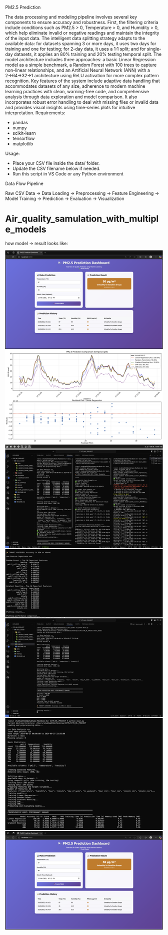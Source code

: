 PM2.5 Prediction

The data processing and modeling pipeline involves several key components to ensure accuracy and robustness. First, the filtering criteria include conditions such as PM2.5 > 0, Temperature > 0, and Humidity > 0, which help eliminate invalid or negative readings and maintain the integrity of the input data. The intelligent data splitting strategy adapts to the available data: for datasets spanning 3 or more days, it uses two days for training and one for testing; for 2-day data, it uses a 1:1 split; and for single-day datasets, it applies an 80% training and 20% testing temporal split. The model architecture includes three approaches: a basic Linear Regression model as a simple benchmark, a Random Forest with 100 trees to capture non-linear relationships, and an Artificial Neural Network (ANN) with a 2→64→32→1 architecture using ReLU activation for more complex pattern recognition. Key features of the system include adaptive data handling that accommodates datasets of any size, adherence to modern machine learning practices with clean, warning-free code, and comprehensive analysis through data exploration and model comparison. It also incorporates robust error handling to deal with missing files or invalid data and provides visual insights using time-series plots for intuitive interpretation.
Requirements:

- pandas
- numpy
- scikit-learn
- tensorflow
- matplotlib

Usage:

- Place your CSV file inside the data/ folder.
- Update the CSV filename below if needed.
- Run this script in VS Code or any Python environment

Data Flow Pipeline

Raw CSV Data → Data Loading → Preprocessing → Feature Engineering → Model Training → Prediction → Evaluation → Visualization

# Air_quality_samulation_with_multiple_models

how model -> result looks like:

![model_output](/img7.png)
![model_output](/img2.png)
![model_output](/img3.png)
![model_output](/img4.png)
![model_output](/img5.png)
![model_output](/img6.png)
![model_output](/img7.png)
